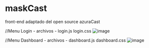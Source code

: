 # maskCast
front-end adaptado del open source azuraCast

<!-- MENU LOGIN -->
//Menu Login     - archivos - login.js login.css
![image](https://user-images.githubusercontent.com/97848707/151695362-70215887-98a5-4978-87ca-84586b71f99f.png)

<!-- MENU DASHBOARD -->
//Menu Dashboard   - archivos - dashboard.js dashboard.css
![image](https://user-images.githubusercontent.com/97848707/151695384-dc10e418-e22b-402d-9e1e-23cd685e0083.png)

